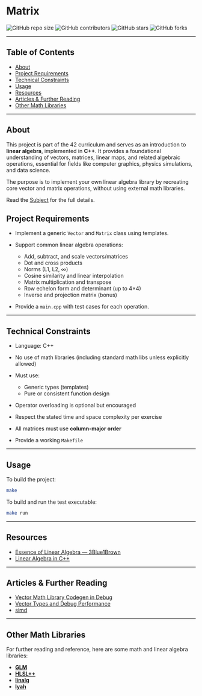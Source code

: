 # Matrix

![GitHub repo size](https://img.shields.io/github/repo-size/redadoo/matrix)
![GitHub contributors](https://img.shields.io/github/contributors/redadoo/matrix)
![GitHub stars](https://img.shields.io/github/stars/redadoo/matrix?style=social)
![GitHub forks](https://img.shields.io/github/forks/redadoo/matrix?style=social)

---

## Table of Contents

* [About](#about)
* [Project Requirements](#project-requirements)
* [Technical Constraints](#technical-constraints)
* [Usage](#usage)
* [Resources](#resources)
* [Articles & Further Reading](#articles--further-reading)
* [Other Math Libraries](#other-math-libraries)

---

## About

This project is part of the 42 curriculum and serves as an introduction to **linear algebra**, implemented in **C++**.
It provides a foundational understanding of vectors, matrices, linear maps, and related algebraic operations, essential for fields like computer graphics, physics simulations, and data science.

The purpose is to implement your own linear algebra library by recreating core vector and matrix operations, without using external math libraries.

Read the [Subject](./en.subject.pdf) for the full details.

## Project Requirements

* Implement a generic `Vector` and `Matrix` class using templates.
* Support common linear algebra operations:

  * Add, subtract, and scale vectors/matrices
  * Dot and cross products
  * Norms (L1, L2, ∞)
  * Cosine similarity and linear interpolation
  * Matrix multiplication and transpose
  * Row echelon form and determinant (up to 4×4)
  * Inverse and projection matrix (bonus)
* Provide a `main.cpp` with test cases for each operation.

---

## Technical Constraints

* Language: C++
* No use of math libraries (including standard math libs unless explicitly allowed)
* Must use:

  * Generic types (templates)
  * Pure or consistent function design
* Operator overloading is optional but encouraged
* Respect the stated time and space complexity per exercise
* All matrices must use **column-major order**
* Provide a working `Makefile`

---

## Usage

To build the project:

```bash
make
```

To build and run the test executable:

```bash
make run
```
---

## Resources

* [Essence of Linear Algebra — 3Blue1Brown](https://www.youtube.com/playlist?list=PLZHQObOWTQDPD3MizzM2xVFitgF8hE_ab)
* [Linear Algebra in C++](https://www.youtube.com/watch?v=VofMMbD2QtQ&list=PL3WoIG-PLjSv9vFx2dg0BqzDZH_6qzF8-)

---

## Articles & Further Reading

* [Vector Math Library Codegen in Debug](https://aras-p.info/blog/2024/09/14/Vector-math-library-codegen-in-Debug/)
* [Vector Types and Debug Performance](https://blog.s-schoener.com/2025-08-07-vector-debug-codegen/)
* [simd](http://const.me/articles/simd/simd.pdf)

---

## Other Math Libraries

For further reading and reference, here are some math and linear algebra libraries:

* **[GLM](https://github.com/g-truc/glm)**
* **[HLSL++](https://github.com/redorav/hlslpp)**
* **[linalg](https://github.com/sgorsten/linalg)**
* **[lyah](https://github.com/atalantestudio/lyah)**
